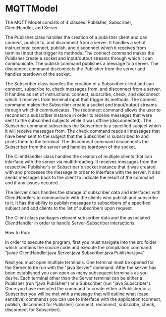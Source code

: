 # MQTTModel

The MQTT Model consists of 4 classes: Publisher, Subscriber, ClientHandler, and Server. 

The Publisher class handles the creation of a publisher client and can connect, publish to, and disconnect from a server. It handles a set of instructions: connect, publish, and disconnect which it receives from terminal input that trigger its methods. The connect command makes the Publisher create a socket and input/output streams through which it can communicate. The publish command publishes a message to a server. The disconnect command disconnects the Publisher from the server and handles teardown of the socket.

The Subscriber class handles the creation of a Subscriber client and can connect, subscribe to, check messages from, and disconnect from a server. It handles as set of instructions: connect, subscribe, check, and disconnect which it receives from terminal input that trigger its methods. The connect command makes the Subscriber create a socket and input/output streams through which it communicates.  The reconnect command allows the user to reconnect a subscriber instance in order to receive messages that were sent to the subscribed subjects while it was offline (disconnected). The Subscribe command subscribes the Subscriber to a specified subject which it will receive messages from. The check command reads all messages that have been sent to the subject that the Subscriber is subscribed to and prints them to the terminal. The disconnect command disconnects the Subscriber from the server and handles teardown of the socket.

The ClientHandler class handles the creation of multiple clients that can interface with the server via multithreading. It receives messages from the respective Publisher's or Subscriber's socket instance that it was created with and processes the message in order to interface with the server. It also sends messages back to the client to indicate the result of the command and if any issues occured.

The Server class handles the storage of subscriber data and interfaces with ClientHandlers to communicate with the clients who publish and subscribe to it. It has the ability to publish messages to subscribers of a specified subject and add clients to the list of subscribers upon request.

The Client class packages relevant subscriber data and the associated ClientHandler in order to handle Server-Subscriber interactions.



How to Run:

In order to execute the program, first you must navigate into the src folder which contains the source code and execute the compilation command: "javac ClientHandler.java Server.java Subscriber.java Publisher.java"

Next you must open multiple terminals. One terminal must be opened for the Server to be run with the "java Server" command. After the server has been established you can open as many subsequent terminals as you desire. Each terminal other than the Server terminal can be either a Publisher (run "java Publisher") or a Subscriber (run "java Subscriber"). Once you have executed the command to create either a Publisher or a Subscriber you will be met with a message that will outline what (case sensitive) commands you can use to interface with the application (connect, publish, disconnect for Publisher) (connect, reconnect, subscribe, check, disconnect for Subscriber). 